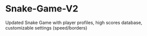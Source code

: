 # Snake-Game-V2
Updated Snake Game with player profiles, high scores database, customizable settings (speed/borders)
